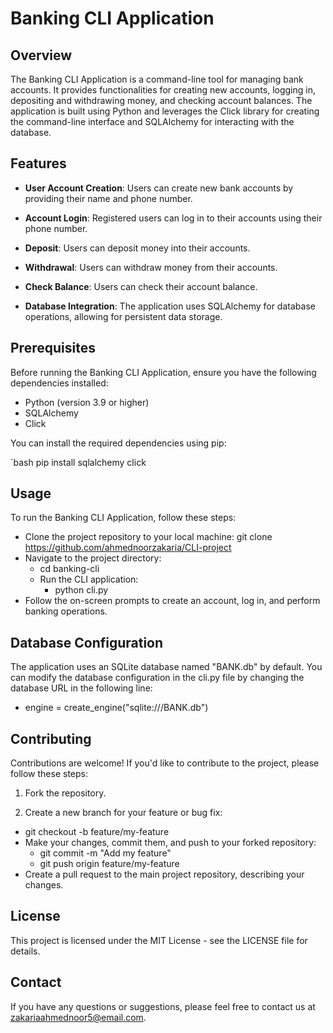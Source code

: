# Banking CLI Application

## Overview

The Banking CLI Application is a command-line tool for managing bank accounts. It provides functionalities for creating new accounts, logging in, depositing and withdrawing money, and checking account balances. The application is built using Python and leverages the Click library for creating the command-line interface and SQLAlchemy for interacting with the database.

## Features

- **User Account Creation**: Users can create new bank accounts by providing their name and phone number.

- **Account Login**: Registered users can log in to their accounts using their phone number.

- **Deposit**: Users can deposit money into their accounts.

- **Withdrawal**: Users can withdraw money from their accounts.

- **Check Balance**: Users can check their account balance.

- **Database Integration**: The application uses SQLAlchemy for database operations, allowing for persistent data storage.

## Prerequisites

Before running the Banking CLI Application, ensure you have the following dependencies installed:

- Python (version 3.9 or higher)
- SQLAlchemy
- Click

You can install the required dependencies using pip:

`bash
pip install sqlalchemy click



## Usage
To run the Banking CLI Application, follow these steps:

- Clone the project repository to your local machine:
git clone https://github.com/ahmednoorzakaria/CLI-project
- Navigate to the project directory:
  - cd banking-cli
  - Run the CLI application:
     - python cli.py
- Follow the on-screen prompts to create an account, log in, and perform banking operations.
## Database Configuration
The application uses an SQLite database named "BANK.db" by default. You can modify the database configuration in the cli.py file by changing the database URL in the following line:

- engine = create_engine("sqlite:///BANK.db")
## Contributing
Contributions are welcome! If you'd like to contribute to the project, please follow these steps:

1. Fork the repository.

2. Create a new branch for your feature or bug fix:

  - git checkout -b feature/my-feature
  - Make your changes, commit them, and push to your forked repository:
     - git commit -m "Add my feature"
     - git push origin feature/my-feature
 - Create a pull request to the main project repository, describing your changes.
## License
This project is licensed under the MIT License - see the LICENSE file for details.

## Contact
If you have any questions or suggestions, please feel free to contact us at zakariaahmednoor5@email.com.



